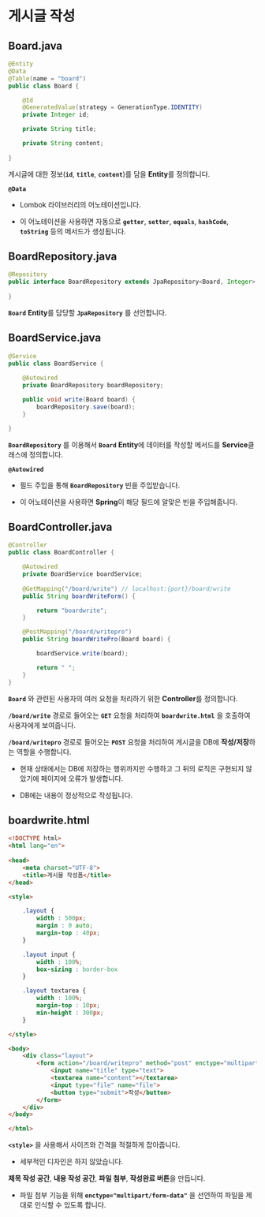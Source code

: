 # 게시글 작성

## Board.java

```java
@Entity
@Data
@Table(name = "board")
public class Board {

    @Id
    @GeneratedValue(strategy = GenerationType.IDENTITY)
    private Integer id;

    private String title;

    private String content;
    
}
```

게시글에 대한 정보(**`id`**, **`title`**, **`content`**)를 담을 **Entity**를 정의합니다.

**`@Data`**

- Lombok 라이브러리의 어노테이션입니다. 

- 이 어노테이션을 사용하면 자동으로 **`getter`**, **`setter`**, **`equals`**, **`hashCode`**, **`toString`** 등의 메서드가 생성됩니다. 

## BoardRepository.java

```java
@Repository
public interface BoardRepository extends JpaRepository<Board, Integer> {
    
}
```

**`Board`** **Entity**를 담당할 **`JpaRepository`** 를 선언합니다.

## BoardService.java

```java
@Service
public class BoardService {
    
    @Autowired
    private BoardRepository boardRepository;

    public void write(Board board) {
        boardRepository.save(board);
    }

}
```

**`BoardRepository`** 를 이용해서 **`Board`** **Entity**에 데이터를 작성할 메서드를 **Service**클래스에 정의합니다.

**`@Autowired`**

- 필드 주입을 통해 **`BoardRepository`** 빈을 주입받습니다. 

- 이 어노테이션을 사용하면 **Spring**이 해당 필드에 알맞은 빈을 주입해줍니다.

## BoardController.java

```java
@Controller
public class BoardController {

    @Autowired
    private BoardService boardService;
    
    @GetMapping("/board/write") // localhost:{port}/board/write
    public String boardWriteForm() {

        return "boardwrite";
    }

    @PostMapping("/board/writepro")
    public String boardWritePro(Board board) {

        boardService.write(board);

        return " ";
    }
}
```

**`Board`** 와 관련된 사용자의 여러 요청을 처리하기 위한 **Controller**를 정의합니다.

**`/board/write`** 경로로 들어오는 **`GET`** 요청을 처리하여 **`boardwrite.html`** 을 호출하여 사용자에게 보여줍니다.

**`/board/writepro`** 경로로 들어오는 **`POST`** 요청을 처리하여 게시글을 DB에 **작성/저장**하는 역할을 수행합니다.

- 현재 상태에서는 DB에 저장하는 행위까지만 수행하고 그 뒤의 로직은 구현되지 않았기에 페이지에 오류가 발생합니다.

- DB에는 내용이 정상적으로 작성됩니다.

## boardwrite.html

```html
<!DOCTYPE html>
<html lang="en">
    
<head>
    <meta charset="UTF-8">
    <title>게시물 작성폼</title>
</head>

<style>

    .layout {
        width : 500px;
        margin : 0 auto;
        margin-top : 40px;
    }

    .layout input {
        width : 100%;
        box-sizing : border-box
    }

    .layout textarea {
        width : 100%;
        margin-top : 10px;
        min-height : 300px;
    }

</style>

<body>
    <div class="layout">
        <form action="/board/writepro" method="post" enctype="multipart/form-data">
            <input name="title" type="text">
            <textarea name="content"></textarea>
            <input type="file" name="file">
            <button type="submit">작성</button>
        </form>
    </div>
</body>

</html>
```

**`<style>`** 을 사용해서 사이즈와 간격을 적절하게 잡아줍니다.

- 세부적인 디자인은 하지 않았습니다.

**제목 작성 공간**, **내용 작성 공간**, **파일 첨부**, **작성완료 버튼**을 만듭니다.

- 파일 첨부 기능을 위해 **`enctype="multipart/form-data"`** 을 선언하여 파일을 제대로 인식할 수 있도록 합니다.